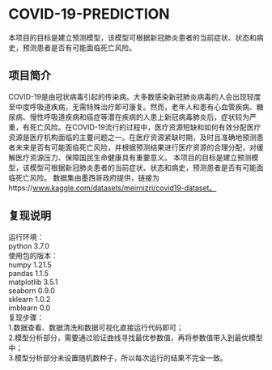 # COVID-19-PREDICTION
本项目的目标是建立预测模型，该模型可根据新冠肺炎患者的当前症状、状态和病史，预测患者是否有可能面临死亡风险。
## 项目简介
COVID-19是由冠状病毒引起的传染病。大多数感染新冠肺炎病毒的人会出现轻度至中度呼吸道疾病，无需特殊治疗即可康复。然而，老年人和患有心血管疾病、糖尿病、慢性呼吸道疾病和癌症等潜在疾病的人患上新冠病毒肺炎后，症状较为严重，有死亡风险。在COVID-19流行的过程中，医疗资源短缺和如何有效分配医疗资源是医疗机构面临的主要问题之一。在医疗资源紧缺时期，及时且准确地预测患者未来是否有可能面临死亡风险，并根据预测结果进行医疗资源的合理分配，对缓解医疗资源压力、保障国民生命健康具有重要意义。
本项目的目标是建立预测模型，该模型可根据新冠肺炎患者的当前症状、状态和病史，预测患者是否有可能面临死亡风险。
数据集由墨西哥政府提供，链接为https://www.kaggle.com/datasets/meirnizri/covid19-dataset。
## 复现说明
运行环境：  
python 3.7.0  
使用包的版本：  
numpy 1.21.5  
pandas 1.1.5  
matplotlib 3.5.1  
seaborn 0.9.0  
sklearn 1.0.2  
imblearn 0.0  
复现步骤：  
1.数据查看、数据清洗和数据可视化直接运行代码即可；  
2.模型分析部分，需要通过验证曲线寻找最优参数值，再将参数值带入到最优模型中；  
3.模型分析部分未设置随机数种子，所以每次运行的结果不完全一致。
